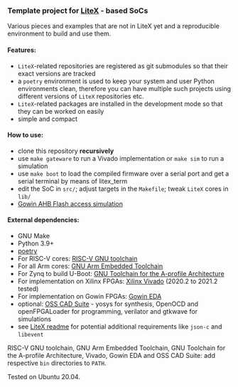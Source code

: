 ### Template project for [LiteX](https://github.com/enjoy-digital/litex) - based SoCs

Various pieces and examples that are not in LiteX yet and a reproducible environment to build and use them.

#### Features:
- `LiteX`-related repositories are registered as git submodules so that their
exact versions are tracked
- a `poetry` environment is used to keep your system and user Python environments clean,
therefore you can have multiple such projects using different versions of `LiteX` 
repositories etc.
- `LiteX`-related packages are installed in the development mode so that they can be worked on easily
- simple and compact

#### How to use:
- clone this repository **recursively**
- use `make gateware` to run a Vivado implementation or `make sim` to run a simulation
- use `make boot` to load the compiled firmware over a serial port and get a serial terminal by means of litex_term
- edit the SoC in `src/`; adjust targets in the `Makefile`; tweak `LiteX` cores in `lib/`
- [Gowin AHB Flash access simulation](./gowin_flash_sim)

#### External dependencies:
 - GNU Make
 - Python 3.9+
 - [poetry](https://python-poetry.org/)
 - For RISC-V cores: [RISC-V GNU toolchain](https://github.com/riscv-collab/riscv-gnu-toolchain/releases)
 - For all Arm cores: [GNU Arm Embedded Toolchain](https://developer.arm.com/tools-and-software/open-source-software/developer-tools/gnu-toolchain/gnu-rm/downloads)
 - For Zynq to build U-Boot: [GNU Toolchain for the A-profile Architecture](https://developer.arm.com/tools-and-software/open-source-software/developer-tools/gnu-toolchain/gnu-a/downloads)
 - For implementation on Xilinx FPGAs: [Xilinx Vivado](https://www.xilinx.com/support/download.html) (2020.2 to 2021.2 tested)
 - For implementation on Gowin FPGAs: [Gowin EDA](https://www.gowinsemi.com/en/support/download_eda/)
 - optional: [OSS CAD Suite](https://github.com/YosysHQ/oss-cad-suite-build/releases) - yosys for synthesis, OpenOCD and openFPGALoader for programming, verilator and gtkwave for simulations
 - see [LiteX readme](https://github.com/enjoy-digital/litex/#quick-start-guide) for potential additional requirements like `json-c` and `libevent`

RISC-V GNU toolchain, GNU Arm Embedded Toolchain, GNU Toolchain for the A-profile Architecture, Vivado, Gowin EDA and OSS CAD Suite: add respective `bin` directories to `PATH`.

Tested on Ubuntu 20.04.

